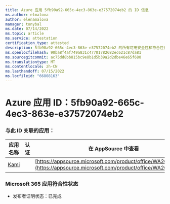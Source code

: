 ```yaml
---
title: Azure 应用 5fb90a92-665c-4ec3-863e-e37572074eb2 的 ID 信息
ms.author: elmalova
author: elenamalova
manager: tonybal
ms.date: 07/14/2022
ms.topic: article
ms.service: attestation
certification_type: attested
description: 5fb90a92-665c-4ec3-863e-e37572074eb2 的所有可用安全性和符合性信息信息。
ms.openlocfilehash: 90ba8f4af749a831c47701782682ec621c87da81
ms.sourcegitcommit: ac75dd8bb815bc9e8b1d5b39a2d2dbe46e65f680
ms.translationtype: MT
ms.contentlocale: zh-CN
ms.lasthandoff: 07/15/2022
ms.locfileid: "66808163"
---
```

# <a name="azure-app-id-5fb90a92-665c-4ec3-863e-e37572074eb2"></a>Azure 应用 ID：5fb90a92-665c-4ec3-863e-e37572074eb2


### <a name="apps-associated-with-this-id"></a>与此 ID 关联的应用：
| **应用名称** | **认证** | **在 AppSource 中查看** |
|--------------|---------------|-----------------------|
| [Kami](../forward/WA200004148.md) |  | [https://appsource.microsoft.com/product/office/WA200004148](https://appsource.microsoft.com/product/office/WA200004148) |

### <a name="microsoft-365-app-compliance-status"></a>Microsoft 365 应用符合性状态
- 发布者证明状态：已完成
